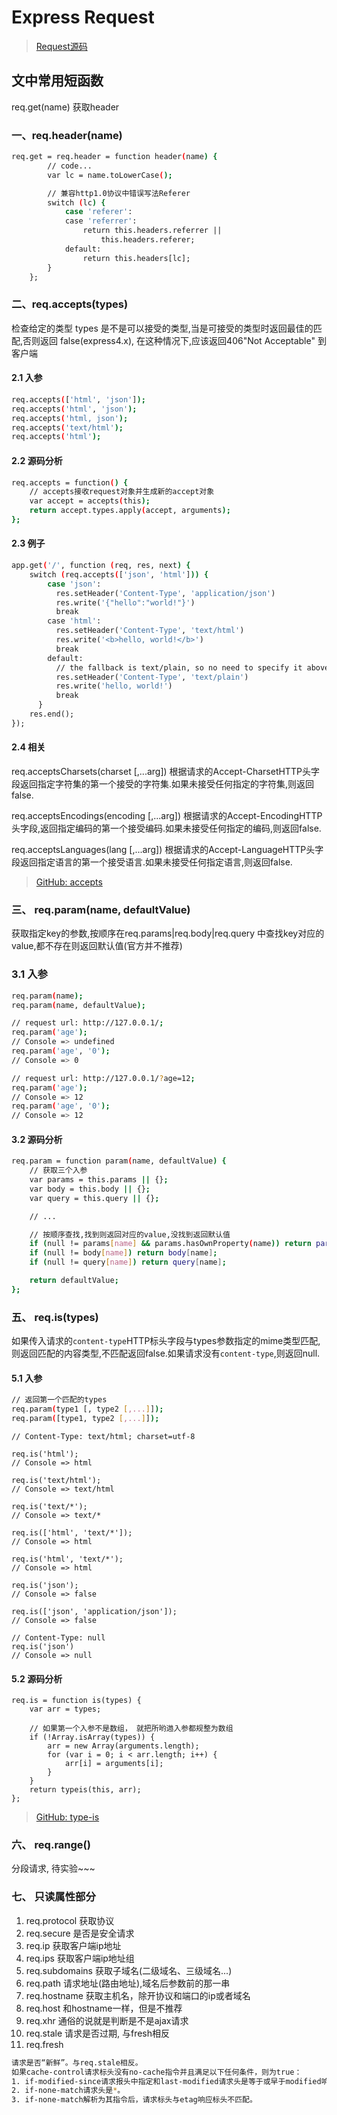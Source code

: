 # Express Request

> [Request源码](https://github.com/expressjs/express/blob/master/lib/request.js)

## 文中常用短函数

req.get(name) 获取header

### 一、req.header(name)

```bash {.line-numbers}
req.get = req.header = function header(name) {
        // code...
        var lc = name.toLowerCase();

        // 兼容http1.0协议中错误写法Referer
        switch (lc) {
            case 'referer':
            case 'referrer':
                return this.headers.referrer ||
                    this.headers.referer;
            default:
                return this.headers[lc];
        }
    };
```

### 二、req.accepts(types)

检查给定的类型 types 是不是可以接受的类型,当是可接受的类型时返回最佳的匹配,否则返回 false(express4.x), 在这种情况下,应该返回406"Not Acceptable" 到客户端

#### 2.1 入参

```bash {.line-numbers}
req.accepts(['html', 'json']);
req.accepts('html', 'json');
req.accepts('html, json');
req.accepts('text/html');
req.accepts('html');
```

#### 2.2 源码分析

```bash {.line-numbers}
req.accepts = function() {
    // accepts接收request对象并生成新的accept对象
    var accept = accepts(this);
    return accept.types.apply(accept, arguments);
};
```

#### 2.3 例子

```bash {.line-numbers}
app.get('/', function (req, res, next) {
    switch (req.accepts(['json', 'html'])) {
        case 'json':
          res.setHeader('Content-Type', 'application/json')
          res.write('{"hello":"world!"}')
          break
        case 'html':
          res.setHeader('Content-Type', 'text/html')
          res.write('<b>hello, world!</b>')
          break
        default:
          // the fallback is text/plain, so no need to specify it above
          res.setHeader('Content-Type', 'text/plain')
          res.write('hello, world!')
          break
      }
    res.end();
});
```

#### 2.4 相关

req.acceptsCharsets(charset [,...arg])
根据请求的Accept-CharsetHTTP头字段返回指定字符集的第一个接受的字符集.如果未接受任何指定的字符集,则返回false.

req.acceptsEncodings(encoding [,...arg])
根据请求的Accept-EncodingHTTP头字段,返回指定编码的第一个接受编码.如果未接受任何指定的编码,则返回false.

req.acceptsLanguages(lang [,...arg])
根据请求的Accept-LanguageHTTP头字段返回指定语言的第一个接受语言.如果未接受任何指定语言,则返回false.

> [GitHub: accepts](https://github.com/jshttp/accepts)

### 三、 req.param(name, defaultValue)

获取指定key的参数,按顺序在req.params|req.body|req.query 中查找key对应的value,都不存在则返回默认值(官方并不推荐)

### 3.1 入参

```bash {.line-numbers}
req.param(name);
req.param(name, defaultValue);
```

```bash {.line-numbers}
// request url: http://127.0.0.1/;
req.param('age');
// Console => undefined
req.param('age', '0');
// Console => 0

// request url: http://127.0.0.1/?age=12;
req.param('age');
// Console => 12
req.param('age', '0');
// Console => 12
```

#### 3.2 源码分析

```bash {.line-numbers}
req.param = function param(name, defaultValue) {
    // 获取三个入参
    var params = this.params || {};
    var body = this.body || {};
    var query = this.query || {};

    // ...

    // 按顺序查找,找到则返回对应的value,没找到返回默认值
    if (null != params[name] && params.hasOwnProperty(name)) return params[name];
    if (null != body[name]) return body[name];
    if (null != query[name]) return query[name];

    return defaultValue;
};
```

### 五、 req.is(types)

如果传入请求的`content-type`HTTP标头字段与types参数指定的mime类型匹配,则返回匹配的内容类型,不匹配返回false.如果请求没有`content-type`,则返回null.

#### 5.1 入参

```bash {.line-numbers}
// 返回第一个匹配的types
req.param(type1 [, type2 [,...]]);
req.param([type1, type2 [,...]]);
```

```bash{.line-numbers}
// Content-Type: text/html; charset=utf-8

req.is('html');
// Console => html

req.is('text/html');
// Console => text/html

req.is('text/*');
// Console => text/*

req.is(['html', 'text/*']);
// Console => html

req.is('html', 'text/*');
// Console => html

req.is('json');
// Console => false

req.is(['json', 'application/json']);
// Console => false

// Content-Type: null
req.is('json')
// Console => null
```

#### 5.2 源码分析

```bash{.line-numbers}
req.is = function is(types) {
    var arr = types;

    // 如果第一个入参不是数组， 就把所哟逇入参都规整为数组
    if (!Array.isArray(types)) {
        arr = new Array(arguments.length);
        for (var i = 0; i < arr.length; i++) {
            arr[i] = arguments[i];
        }
    }
    return typeis(this, arr);
};
```

> [GitHub: type-is](https://github.com/jshttp/type-is)

### 六、 req.range()

分段请求,  待实验~~~

### 七、 只读属性部分

1. req.protocol 获取协议
2. req.secure   是否是安全请求
3. req.ip  获取客户端ip地址
4. req.ips 获取客户端ip地址组
5. req.subdomains 获取子域名(二级域名、三级域名...)
6. req.path 请求地址(路由地址),域名后参数前的那一串
7. req.hostname  获取主机名，除开协议和端口的ip或者域名
8. req.host  和hostname一样，但是不推荐
9. req.xhr 通俗的说就是判断是不是ajax请求
10. req.stale 请求是否过期, 与fresh相反
11. req.fresh

```bash
请求是否“新鲜”。与req.stale相反。
如果cache-control请求标头没有no-cache指令并且满足以下任何条件，则为true：
1. if-modified-since请求报头中指定和last-modified请求头是等于或早于modified响应头。
2. if-none-match请求头是*。
3. if-none-match解析为其指令后，请求标头与etag响应标头不匹配。
```
